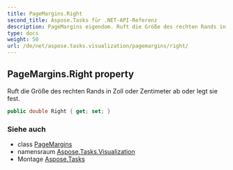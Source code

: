 ```yaml
---
title: PageMargins.Right
second_title: Aspose.Tasks für .NET-API-Referenz
description: PageMargins eigendom. Ruft die Größe des rechten Rands in Zoll oder Zentimeter ab oder legt sie fest.
type: docs
weight: 50
url: /de/net/aspose.tasks.visualization/pagemargins/right/
---
```

## PageMargins.Right property

Ruft die Größe des rechten Rands in Zoll oder Zentimeter ab oder legt sie fest.

```csharp
public double Right { get; set; }
```

### Siehe auch

* class [PageMargins](../)
* namensraum [Aspose.Tasks.Visualization](../../pagemargins/)
* Montage [Aspose.Tasks](../../../)


